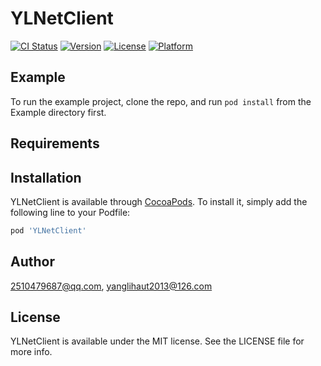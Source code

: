 # YLNetClient

[![CI Status](https://img.shields.io/travis/2510479687@qq.com/YLNetClient.svg?style=flat)](https://travis-ci.org/2510479687@qq.com/YLNetClient)
[![Version](https://img.shields.io/cocoapods/v/YLNetClient.svg?style=flat)](https://cocoapods.org/pods/YLNetClient)
[![License](https://img.shields.io/cocoapods/l/YLNetClient.svg?style=flat)](https://cocoapods.org/pods/YLNetClient)
[![Platform](https://img.shields.io/cocoapods/p/YLNetClient.svg?style=flat)](https://cocoapods.org/pods/YLNetClient)

## Example

To run the example project, clone the repo, and run `pod install` from the Example directory first.

## Requirements

## Installation

YLNetClient is available through [CocoaPods](https://cocoapods.org). To install
it, simply add the following line to your Podfile:

```ruby
pod 'YLNetClient'
```

## Author

2510479687@qq.com, yanglihaut2013@126.com

## License

YLNetClient is available under the MIT license. See the LICENSE file for more info.
